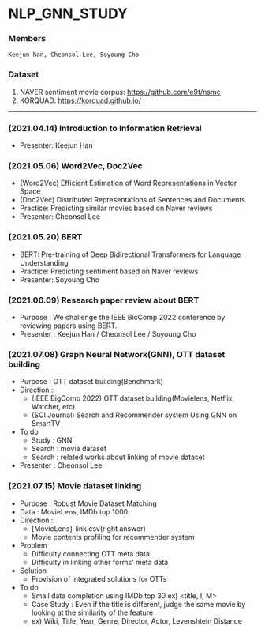 # NLP_GNN_STUDY

### Members
    Keejun-han, Cheonsol-Lee, Soyoung-Cho

### Dataset
1. NAVER sentiment movie corpus: https://github.com/e9t/nsmc
2. KORQUAD: https://korquad.github.io/

---------
### (2021.04.14) Introduction to Information Retrieval
- Presenter: Keejun Han

### (2021.05.06) Word2Vec, Doc2Vec
- (Word2Vec) Efficient Estimation of Word Representations in Vector Space
- (Doc2Vec) Distributed Representations of Sentences and Documents
- Practice: Predicting similar movies based on Naver reviews
- Presenter: Cheonsol Lee

### (2021.05.20) BERT 
- BERT: Pre-training of Deep Bidirectional Transformers for Language Understanding
- Practice: Predicting sentiment based on Naver reviews
- Presenter: Soyoung Cho

### (2021.06.09) Research paper review about BERT
- Purpose : We challenge the IEEE BicComp 2022 conference by reviewing papers using BERT.
- Presenter : Keejun Han / Cheonsol Lee / Soyoung Cho

### (2021.07.08) Graph Neural Network(GNN), OTT dataset building
- Purpose : OTT dataset building(Benchmark)
- Direction : 
    - (IEEE BigComp 2022) OTT dataset building(Movielens, Netflix, Watcher, etc)
    - (SCI Journal) Search and Recommender system Using GNN on SmartTV
- To do
    - Study : GNN
    - Search : movie dataset
    - Search : related works about linking of movie dataset
- Presenter : Cheonsol Lee

### (2021.07.15) Movie dataset linking
- Purpose : Robust Movie Dataset Matching
- Data : MovieLens, IMDb top 1000
- Direction : 
    - [MovieLens]-link.csv(right answer)
    - Movie contents profiling for recommender system
- Problem
    - Difficulty connecting OTT meta data
    - Difficulty in linking other forms' meta data
- Solution
    - Provision of integrated solutions for OTTs
- To do
    - Small data completion using IMDb top 30  ex) <title, I, M>
    - Case Study : Even if the title is different, judge the same movie by looking at the similarity of the feature
    - ex) Wiki, Title, Year, Genre, Director, Actor, Levenshtein Distance
 

